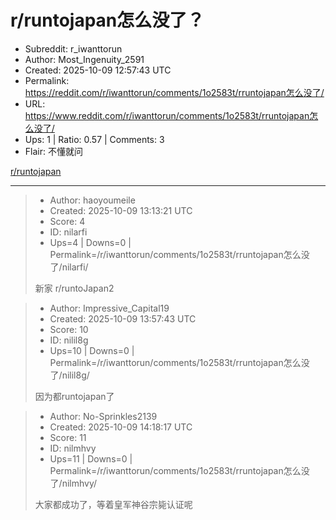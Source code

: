 # r/runtojapan怎么没了？

- Subreddit: r_iwanttorun
- Author: Most_Ingenuity_2591
- Created: 2025-10-09 12:57:43 UTC
- Permalink: https://reddit.com/r/iwanttorun/comments/1o2583t/rruntojapan怎么没了/
- URL: https://www.reddit.com/r/iwanttorun/comments/1o2583t/rruntojapan怎么没了/
- Ups: 1 | Ratio: 0.57 | Comments: 3
- Flair: 不懂就问


[r/runtojapan](/r/runtojapan)


---

> - Author: haoyoumeile
> - Created: 2025-10-09 13:13:21 UTC
> - Score: 4
> - ID: nilarfi
> - Ups=4 | Downs=0 | Permalink=/r/iwanttorun/comments/1o2583t/rruntojapan怎么没了/nilarfi/
>
> 新家  r/runtoJapan2

> - Author: Impressive_Capital19
> - Created: 2025-10-09 13:57:43 UTC
> - Score: 10
> - ID: nilil8g
> - Ups=10 | Downs=0 | Permalink=/r/iwanttorun/comments/1o2583t/rruntojapan怎么没了/nilil8g/
>
> 因为都runtojapan了

> - Author: No-Sprinkles2139
> - Created: 2025-10-09 14:18:17 UTC
> - Score: 11
> - ID: nilmhvy
> - Ups=11 | Downs=0 | Permalink=/r/iwanttorun/comments/1o2583t/rruntojapan怎么没了/nilmhvy/
>
> 大家都成功了，等着皇军神谷宗毙认证呢
